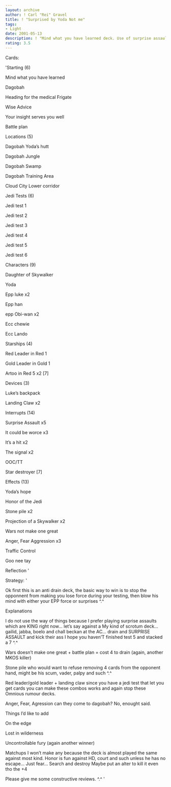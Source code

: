 ```yaml
---
layout: archive
author: ! Carl "Rei" Gravel
title: ! "Surprised by Yoda Not me"
tags:
- Light
date: 2001-05-13
description: ! "Mind what you have learned deck. Use of surprise assault and drain slower."
rating: 3.5
---
```

Cards: 

'Starting (6)

 Mind what you have learned

 Dagobah

 Heading for the medical Frigate

 Wise Advice

 Your insight serves you well

 Battle plan


Locations (5)

 Dagobah Yoda’s hutt

 Dagobah Jungle

 Dagobah Swamp

 Dagobah Training Area

 Cloud City Lower corridor


Jedi Tests (6)

 Jedi test 1

 Jedi test 2

 Jedi test 3

 Jedi test 4

 Jedi test 5

 Jedi test 6


Characters (9)

 Daughter of Skywalker

 Yoda

 Epp luke x2

 Epp han

 epp Obi-wan x2

 Ecc chewie

 Ecc Lando


Starships (4)

 Red Leader in Red 1

 Gold Leader in Gold 1

 Artoo in Red 5 x2 [7]


Devices (3)

 Luke’s backpack

 Landing Claw x2


Interrupts (14)

 Surprise Assault x5

 It could be worce x3

 It’s a hit x2

 The signal x2

 OOC/TT

 Star destroyer [7]


Effects (13)

 Yoda’s hope

 Honor of the Jedi

 Stone pile x2

 Projection of a Skywalker x2

 Wars not make one great

 Anger, Fear Aggression x3

 Traffic Control

 Goo nee tay

 Reflection '

Strategy: '

Ok first this is an anti drain deck, the basic way to win is to stop the opponnent from making you lose force during your testing, then blow his mind with either your EPP force or surprises ^.^


Explanations

I do not use the way of things because I prefer playing surprise assaults which are KING right now... let’s say against a My kind of scrotum deck... gailid, jabba, boelo and chall beckan at the AC... drain and SURPRISE ASSAULT and kick their ass I hope you haven’T finished test 5 and stacked a 7 ^.^


Wars doesn’t make one great + battle plan = cost 4 to drain (again, another MKOS killer)


Stone pile who would want to refuse removing 4 cards from the opponent hand, might be his scum, vader, palpy and such ^.^


Red leader/gold leader + landing claw since you have a jedi test that let you get cards you can make these combos works and again stop these Omnious rumour decks.


Anger, Fear, Agression can they come to dagobah? No, enought said.


Things I’d like to add

On the edge

Lost in wilderness

Uncontrollable fury (again another winner)


Matchups I won’t make any because the deck is almost played the same against most kind. Honor is fun against HD, court and such unless he has no escape... Just fear... Search and destroy Maybe put an alter to kill it even tho the +4

Please give me some constructive reviews. ^.^ '